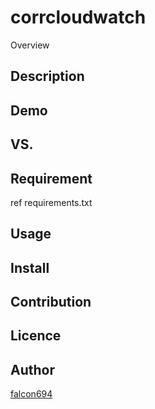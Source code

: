 corrcloudwatch
====

Overview

## Description

## Demo

## VS.

## Requirement

ref requirements.txt

## Usage

## Install

## Contribution

## Licence

## Author

[falcon694](https://github.com/falco694)
